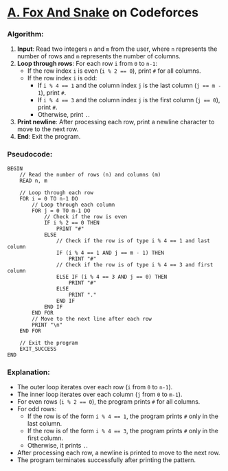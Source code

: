 # [A. Fox And Snake](https://codeforces.com/problemset/problem/510/A) on Codeforces

### Algorithm:
1. **Input**: Read two integers `n` and `m` from the user, where `n` represents the number of rows and `m` represents the number of columns.
2. **Loop through rows**: For each row `i` from `0` to `n-1`:
   - If the row index `i` is even (`i % 2 == 0`), print `#` for all columns.
   - If the row index `i` is odd:
     - If `i % 4 == 1` and the column index `j` is the last column (`j == m - 1`), print `#`.
     - If `i % 4 == 3` and the column index `j` is the first column (`j == 0`), print `#`.
     - Otherwise, print `.`.
3. **Print newline**: After processing each row, print a newline character to move to the next row.
4. **End**: Exit the program.

### Pseudocode:
```
BEGIN
    // Read the number of rows (n) and columns (m)
    READ n, m

    // Loop through each row
    FOR i = 0 TO n-1 DO
        // Loop through each column
        FOR j = 0 TO m-1 DO
            // Check if the row is even
            IF i % 2 == 0 THEN
                PRINT "#"
            ELSE
                // Check if the row is of type i % 4 == 1 and last column
                IF (i % 4 == 1 AND j == m - 1) THEN
                    PRINT "#"
                // Check if the row is of type i % 4 == 3 and first column
                ELSE IF (i % 4 == 3 AND j == 0) THEN
                    PRINT "#"
                ELSE
                    PRINT "."
                END IF
            END IF
        END FOR
        // Move to the next line after each row
        PRINT "\n"
    END FOR

    // Exit the program
    EXIT_SUCCESS
END
```

### Explanation:
- The outer loop iterates over each row (`i` from `0` to `n-1`).
- The inner loop iterates over each column (`j` from `0` to `m-1`).
- For even rows (`i % 2 == 0`), the program prints `#` for all columns.
- For odd rows:
  - If the row is of the form `i % 4 == 1`, the program prints `#` only in the last column.
  - If the row is of the form `i % 4 == 3`, the program prints `#` only in the first column.
  - Otherwise, it prints `.`.
- After processing each row, a newline is printed to move to the next row.
- The program terminates successfully after printing the pattern.

